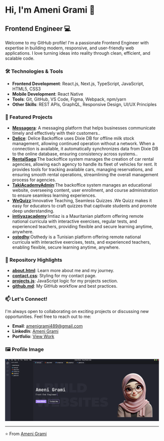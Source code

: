 # Hi, I'm Ameni Grami 👋

## Frontend Engineer 💻

Welcome to my GitHub profile! I'm a passionate Frontend Engineer with expertise in building modern, responsive, and user-friendly web applications. I love turning ideas into reality through clean, efficient, and scalable code.

### 🛠️ Technologies & Tools

- **Frontend Development**: React.js, Next.js, TypeScript, JavaScript, HTML5, CSS3
- **Mobile Development**: React Native
- **Tools**: Git, GitHub, VS Code, Figma, Webpack, npm/yarn
- **Other Skills**: REST APIs, GraphQL, Responsive Design, UI/UX Principles

### 🌟 Featured Projects

- **[Messagera](#)**: A messaging platform that helps businesses communicate timely and effectively with their customers..
- **[Delice](#)**: Delice Backoffice uses Dixie DB for offline milk stock management, allowing continued operation without a network. When a connection is available, it automatically synchronizes data from Dixie DB to the online database, ensuring consistency across systems..
- **[RentalSaga](#)**:The backoffice system manages the creation of car rental agencies, allowing each agency to handle its fleet of vehicles for rent. It provides tools for tracking available cars, managing reservations, and ensuring smooth rental operations, streamlining the overall management process for agencies.
- **[TakiAcademyAdmin](#)**:The backoffice system manages an educational website, overseeing content, user enrollment, and course administration to ensure seamless learning experiences.
- **[WeQuizz](#)**:Innovative Teaching, Seamless Quizzes .We Quizz makes it easy for educators to craft quizzes that captivate students and promote deep understanding.
- **[imtiyazacademy](#)**:Imtiaz is a Mauritanian platform offering remote national curricula with interactive exercises, regular tests, and experienced teachers, providing flexible and secure learning anytime, anywhere.
- **[ostedhy](#)**:Osthedy is a Tunisian platform offering remote national curricula with interactive exercises, tests, and experienced teachers, enabling flexible, secure learning anytime, anywhere.

### 📂 Repository Highlights

- **[about.html](#)**: Learn more about me and my journey.
- **[contact.css](#)**: Styling for my contact page.
- **[projects.js](#)**: JavaScript logic for my projects section.
- **[github.md](#)**: My GitHub workflow and best practices.

### 📫 Let's Connect!

I'm always open to collaborating on exciting projects or discussing new opportunities. Feel free to reach out to me:

- **Email**: [amenigrami489@gmail.com](mailto:amenigrami489@gmail.com)
- **LinkedIn**: [Ameni Grami](https://www.linkedin.com/in/your-profile)
- **Portfolio**: [View Work](https://www.linkedin.com/in/ameni-grami/)

### 🖼️ Profile Image

![Ameni Grami](./public/image.png)

---

⭐️ From [Ameni Grami](https://github.com/Ameni102Grami)
